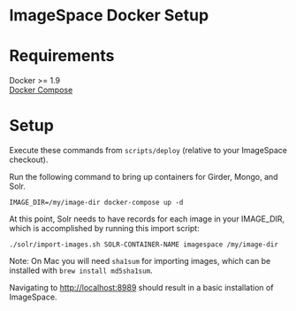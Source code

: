 ImageSpace Docker Setup
=======================

Requirements
============
Docker >= 1.9   
[Docker Compose](https://docs.docker.com/compose/install/)

Setup
=====
Execute these commands from `scripts/deploy` (relative to your ImageSpace checkout).

Run the following command to bring up containers for Girder, Mongo, and Solr.
```
IMAGE_DIR=/my/image-dir docker-compose up -d
```

At this point, Solr needs to have records for each image in your IMAGE_DIR, which is accomplished by running this import script:
```
./solr/import-images.sh SOLR-CONTAINER-NAME imagespace /my/image-dir
```

Note: On Mac you will need `sha1sum` for importing images, which can be installed with `brew install md5sha1sum`.

Navigating to [http://localhost:8989](http://localhost:8989) should result in a basic installation
of ImageSpace.
